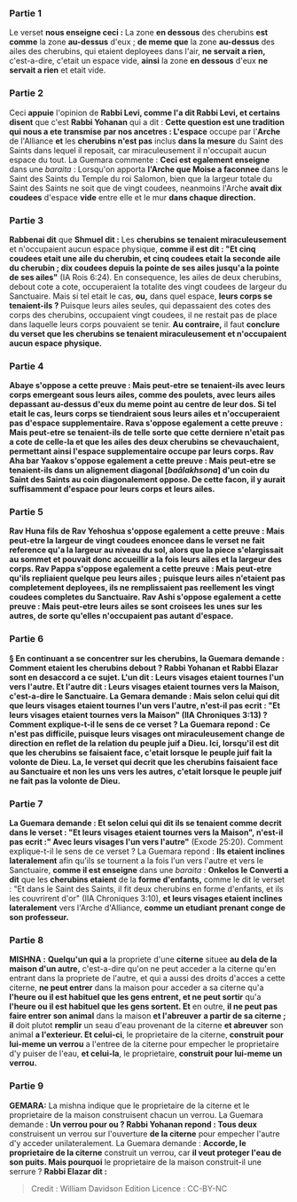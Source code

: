 
### Partie 1
Le verset <b>nous enseigne ceci :</b> La zone <b>en dessous</b> des cherubins <b>est comme</b> la zone <b>au-dessus</b> d'eux ; <b>de meme que</b> la zone <b>au-dessus</b> des ailes des cherubins, qui etaient deployees dans l'air, <b>ne servait a rien,</b> c'est-a-dire, c'etait un espace vide, <b>ainsi</b> la zone <b>en dessous</b> d'eux <b>ne servait a rien</b> et etait vide.

### Partie 2
Ceci <b>appuie</b> l'opinion de <b>Rabbi Levi, comme l'a dit Rabbi Levi, et certains disent</b> que c'est <b>Rabbi Yohanan</b> qui a dit : <b>Cette question est une tradition qui nous a ete transmise</b> <b>par nos ancetres : L'espace</b> occupe par l'<b>Arche</b> de l'Alliance <b>et</b> les <b>cherubins n'est pas</b> inclus <b>dans la mesure</b> du Saint des Saints dans lequel il reposait, car miraculeusement il n'occupait aucun espace du tout. La Guemara commente : <b>Ceci est egalement enseigne</b> dans une <i>baraita</i> : Lorsqu'on apporta <b>l'Arche que Moise a faconnee</b> dans le Saint des Saints du Temple du roi Salomon, bien que la largeur totale du Saint des Saints ne soit que de vingt coudees, neanmoins l'Arche <b>avait dix coudees</b> d'espace <b>vide</b> entre elle et le mur <b>dans chaque direction.</b>

### Partie 3
<b>Rabbenai dit</b> que <b>Shmuel dit :</b> Les <b>cherubins se tenaient miraculeusement</b> et n'occupaient aucun espace physique, <b>comme il est dit : "Et cinq coudees etait une aile du cherubin, et cinq coudees etait la seconde aile du cherubin ; dix coudees depuis la pointe de ses ailes jusqu'a la pointe de ses ailes"</b> (IA Rois 6:24). En consequence, les ailes de deux cherubins, debout cote a cote, occuperaient la totalite des vingt coudees de largeur du Sanctuaire. Mais si tel etait le cas, <b>ou,</b> dans quel espace, <b>leurs corps se tenaient-ils ? </b> Puisque leurs ailes seules, qui depassaient des cotes des corps des cherubins, occupaient vingt coudees, il ne restait pas de place dans laquelle leurs corps pouvaient se tenir. <b>Au contraire,</b> il faut <b>conclure du verset que les cherubins <b>se tenaient miraculeusement</b> et n'occupaient aucun espace physique.

### Partie 4
<b>Abaye s'oppose a cette</b> preuve : <b>Mais peut-etre se tenaient-ils</b> avec leurs corps <b>emergeant</b> sous leurs ailes, <b>comme des poulets,</b> avec leurs ailes depassant au-dessus d'eux du meme point au centre de leur dos. Si tel etait le cas, leurs corps se tiendraient sous leurs ailes et n'occuperaient pas d'espace supplementaire. <b>Rava</b> s'oppose egalement a cette <b>preuve</b> : <b>Mais peut-etre se tenaient-ils</b> de telle sorte que <b>cette</b> derniere <b>n'etait pas a cote de celle-la</b> et que les ailes des deux cherubins se chevauchaient, permettant ainsi l'espace supplementaire occupe par leurs corps. <b>Rav Aha bar Yaakov</b> s'oppose egalement a cette <b>preuve</b> : <b>Mais peut-etre se tenaient-ils dans un alignement diagonal [<i>baâlakhsona</i>]</b> d'un coin du Saint des Saints au coin diagonalement oppose. De cette facon, il y aurait suffisamment d'espace pour leurs corps et leurs ailes.

### Partie 5
<b>Rav Huna fils de Rav Yehoshua</b> s'oppose egalement a cette <b>preuve</b> : <b>Mais peut-etre</b> la largeur de vingt coudees enoncee dans le verset ne fait reference qu'a la largeur au niveau du sol, alors que <b>la piece s'elargissait au sommet</b> et pouvait donc accueillir a la fois leurs ailes et la largeur des corps. <b>Rav Pappa</b> s'oppose egalement a cette <b>preuve</b> : <b>Mais peut-etre qu'ils repliaient quelque peu leurs ailes</b> ; puisque leurs ailes n'etaient pas completement deployees, ils ne remplissaient pas reellement les vingt coudees completes du Sanctuaire. <b>Rav Ashi</b> s'oppose egalement a cette <b>preuve</b> : <b>Mais peut-etre</b> leurs ailes se sont <b>croisees</b> les unes sur les autres, de sorte qu'elles n'occupaient pas autant d'espace.

### Partie 6
§ En continuant a se concentrer sur les cherubins, la Guemara demande : <b>Comment etaient</b> les cherubins <b>debout ? Rabbi Yohanan et Rabbi Elazar</b> sont en desaccord a ce sujet. <b>L'un dit : Leurs visages</b> etaient tournes <b>l'un vers l'autre. Et l'autre dit : Leurs visages</b> etaient tournes <b>vers la Maison,</b> c'est-a-dire le Sanctuaire. La Gemara demande : <b>Mais selon celui qui dit</b> que <b>leurs visages</b> etaient tournes <b>l'un vers l'autre, n'est-il pas ecrit : "Et leurs visages etaient tournes vers la Maison"</b> (IIA Chroniques 3:13) ? Comment explique-t-il le sens de ce verset ? La Guemara repond : Ce n'est <b>pas difficile,</b> puisque leurs visages ont miraculeusement change de direction en reflet de la relation du peuple juif a Dieu. <b>Ici,</b> lorsqu'il est dit que les cherubins se faisaient face, c'etait <b>lorsque le peuple juif fait la volonte de Dieu. La,</b> le verset qui decrit que les cherubins faisaient face au Sanctuaire et non les uns vers les autres, c'etait <b>lorsque le peuple juif ne fait pas la volonte de Dieu.</b>

### Partie 7
La Guemara demande : <b>Et selon celui qui dit</b> ils se tenaient comme decrit dans le verset : <b>"Et leurs visages etaient tournes vers la Maison"</b>, n'est-il pas ecrit :" Avec leurs visages l'un vers l'autre"</b> (Exode 25:20). Comment explique-t-il le sens de ce verset ? La Guemara repond : <b>Ils etaient inclines lateralement</b> afin qu'ils se tournent a la fois l'un vers l'autre et vers le Sanctuaire, <b>comme il est enseigne</b> dans une <i>baraita</i> : <b>Onkelos le Converti a dit</b> que les <b>cherubins etaient</b> de la <b>forme d'enfants,</b> comme le dit le verset : "Et dans le Saint des Saints, il fit deux cherubins en forme d'enfants, et ils les couvrirent d'or" (IIA Chroniques 3:10), <b>et leurs visages etaient inclines lateralement</b> vers l'Arche d'Alliance, <b>comme un etudiant prenant conge de son professeur.</b>

### Partie 8
<strong>MISHNA :</strong> <b>Quelqu'un qui a</b> la propriete d'une <b>citerne</b> situee <b>au dela de la maison d'un autre,</b> c'est-a-dire qu'on ne peut acceder a la citerne qu'en entrant dans la propriete de l'autre, et qui a aussi des droits d'acces a cette citerne, <b>ne peut entrer</b> dans la maison pour acceder a sa citerne qu'a <b>l'heure ou il est habituel que les gens entrent, et ne peut sortir</b> qu'a <b>l'heure ou il est habituel que les gens sortent. Et</b> en outre, <b>il ne peut pas faire entrer son animal</b> dans la maison <b>et l'abreuver</b> <b>a partir de sa citerne ; il</b> doit plutot <b>remplir</b> un seau d'eau provenant de la citerne <b>et abreuver</b> son animal <b>a l'exterieur. Et celui-ci</b>, le proprietaire de la citerne, <b>construit pour lui-meme un verrou</b> a l'entree de la citerne pour empecher le proprietaire d'y puiser de l'eau, <b>et celui-la</b>, le proprietaire, <b>construit pour lui-meme un verrou.</b>

### Partie 9
<strong>GEMARA:</strong> La mishna indique que le proprietaire de la citerne et le proprietaire de la maison construisent chacun un verrou. La Guemara demande : <b>Un verrou pour ou ? Rabbi Yohanan repond : Tous deux</b> construisent un verrou sur l'ouverture <b>de la citerne</b> pour empecher l'autre d'y acceder unilateralement. La Guemara demande : <b>Accorde, le proprietaire de la citerne</b> construit un verrou, car <b>il veut proteger l'eau de son puits. Mais pourquoi</b> le proprietaire de la maison</b> construit-il une serrure ? <b>Rabbi Elazar dit :</b>

>Credit : William Davidson Edition
>Licence : CC-BY-NC